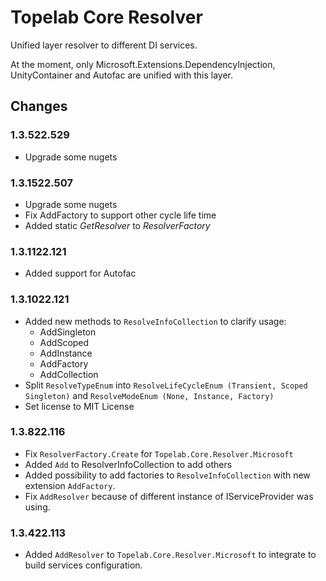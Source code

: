 # Topelab Core Resolver

Unified layer resolver to different DI services.

At the moment, only Microsoft.Extensions.DependencyInjection, UnityContainer and Autofac are unified with this layer.

## Changes

### 1.3.522.529

- Upgrade some nugets

### 1.3.1522.507

- Upgrade some nugets
- Fix AddFactory to support other cycle life time
- Added static *GetResolver* to *ResolverFactory*

### 1.3.1122.121

- Added support for Autofac

### 1.3.1022.121

- Added new methods to `ResolveInfoCollection` to clarify usage:
  - AddSingleton
  - AddScoped
  - AddInstance
  - AddFactory
  - AddCollection
- Split `ResolveTypeEnum` into `ResolveLifeCycleEnum (Transient, Scoped Singleton)` and `ResolveModeEnum (None, Instance, Factory)`
- Set license to MIT License

### 1.3.822.116

- Fix `ResolverFactory.Create` for `Topelab.Core.Resolver.Microsoft`
- Added `Add` to ResolverInfoCollection to add others
- Added possibility to add factories to `ResolveInfoCollection` with new extension `AddFactory`.
- Fix `AddResolver` because of different instance of IServiceProvider was using. 

### 1.3.422.113

- Added `AddResolver` to `Topelab.Core.Resolver.Microsoft` to integrate to build services configuration.


